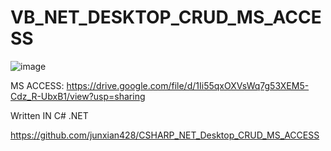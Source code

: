# VB_NET_DESKTOP_CRUD_MS_ACCESS

![image](https://user-images.githubusercontent.com/58724748/147362219-3c543652-8dab-4af3-a0a1-bea2ee82269b.png)

MS ACCESS: https://drive.google.com/file/d/1Ii55qxOXVsWq7g53XEM5-Cdz_R-UbxB1/view?usp=sharing

Written IN C# .NET

https://github.com/junxian428/CSHARP_NET_Desktop_CRUD_MS_ACCESS
